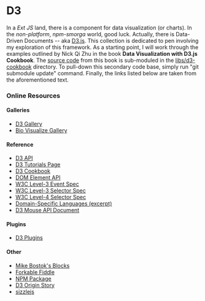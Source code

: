 D3
======

In a _Ext JS_ land, there is a component for data visualization (or charts). In the _non-platform_, _npm-smorga_ world,
good luck.  Actually, there is Data-Driven Documents -- aka [D3.js](https://d3js.org/). This collection is dedicated to
pen involving my exploration of this framework. As a starting point, I will work through the examples
outlined by Nick Qi Zhu in the book **Data Visualization with D3.js Cookbook**. The [source code](https://github.com/NickQiZhu/d3-cookbook)
from this book is sub-moduled in the [libs/d3-cookbook](libs/d3-cookbook) directory. To pull-down this secondary
code base, simply run "git submodule update" command. Finally, the links listed below are taken from the aforementioned
text.


### Online Resources

#### Galleries
* [D3 Gallery](https://github.com/mbostock/d3/wiki/Gallery)
* [Bio Visualize Gallery](http://christopheviau.com/d3list/gallery.html)

#### Reference
* [D3 API](https://github.com/mbostock/d3/wiki/API-Reference)
* [D3 Tutorials Page](https://github.com/mbostock/d3/wiki/Tutorials)
* [D3 Cookbook](https://github.com/NickQiZhu/d3-cookbook)
* [DOM Element API](https://developer.mozilla.org/en-US/docs/Web/API/element)
* [W3C Level-3 Event Spec](https://www.w3.org/TR/DOM-Level-3-Events/)
* [W3C Level-3 Selector Spec](http://www.w3.org/TR/css3-selectors/#sibling-combinators)
* [W3C Level-4 Selector Spec](http://www.w3.org/csswg/selectors4/#combinator)
* [Domain-Specific Languages (excerpt)](http://www.informit.com/article.aspx?p=1592379)
* [D3 Mouse API Document](https://github.com/mbostock/d3/wiki/Selections#wiki-d3_mouse)

#### Plugins
* [D3 Plugins](https://github.com/d3/d3-plugins)

#### Other
* [Mike Bostok's Blocks](bl.ocks.org/mbostock)
* [Forkable Fiddle](jsfiddle.net/qAHC2)
* [NPM Package](https://www.npmjs.com/package/d3)
* [D3 Origin Story](http://vis.stanford.edu/papers/d3)
* [sizzlejs](http://sizzlejs.com/)





